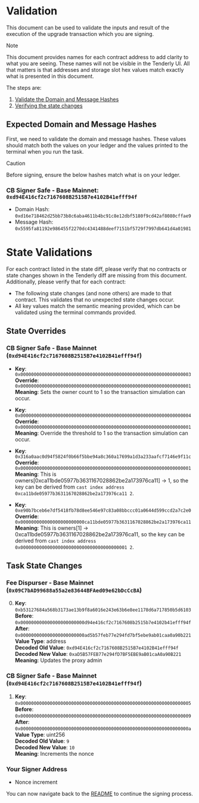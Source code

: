 # Validation

This document can be used to validate the inputs and result of the execution of the upgrade transaction which you are signing.

> [!NOTE]
>
> This document provides names for each contract address to add clarity to what you are seeing. These names will not be visible in the Tenderly UI. All that matters is that addresses and storage slot hex values match exactly what is presented in this document.

The steps are:

1. [Validate the Domain and Message Hashes](#expected-domain-and-message-hashes)
2. [Verifying the state changes](#state-changes)

## Expected Domain and Message Hashes

First, we need to validate the domain and message hashes. These values should match both the values on your ledger and the values printed to the terminal when you run the task.

> [!CAUTION]
>
> Before signing, ensure the below hashes match what is on your ledger.
>
> ### CB Signer Safe - Base Mainnet: `0xd94E416cf2c7167608B2515B7e4102B41efff94f`
>
> - Domain Hash: `0xd16e718462d25bb73b8c6aba4611b4bc91c8e12dbf5180f9cd42af8080cffae9`
> - Message Hash: `0x5595fa81192e986455f2270dc4341488deef7151bf5729f7997db641d4a01981`

# State Validations

For each contract listed in the state diff, please verify that no contracts or state changes shown in the Tenderly diff are missing from this document. Additionally, please verify that for each contract:

- The following state changes (and none others) are made to that contract. This validates that no unexpected state changes occur.
- All key values match the semantic meaning provided, which can be validated using the terminal commands provided.

## State Overrides

### CB Signer Safe - Base Mainnet (`0xd94E416cf2c7167608B2515B7e4102B41efff94f`)

- **Key**: `0x0000000000000000000000000000000000000000000000000000000000000003` <br/>
  **Override**: `0x0000000000000000000000000000000000000000000000000000000000000001` <br/>
  **Meaning**: Sets the owner count to 1 so the transaction simulation can occur.

- **Key**: `0x0000000000000000000000000000000000000000000000000000000000000004` <br/>
  **Override**: `0x0000000000000000000000000000000000000000000000000000000000000001` <br/>
  **Meaning**: Override the threshold to 1 so the transaction simulation can occur.

- **Key**: `0x316a0aac0d94f5824f0b66f5bbe94a8c360a17699a1d3a233aafcf7146e9f11c` <br/>
  **Override**: `0x0000000000000000000000000000000000000000000000000000000000000001` <br/>
  **Meaning**: This is owners[0xca11bde05977b3631167028862be2a173976ca11] -> 1, so the key can be derived from `cast index address 0xca11bde05977b3631167028862be2a173976ca11 2`.

- **Key**: `0xe90b7bceb6e7df5418fb78d8ee546e97c83a08bbccc01a0644d599ccd2a7c2e0` <br/>
  **Override**: `0x000000000000000000000000ca11bde05977b3631167028862be2a173976ca11` <br/>
  **Meaning**: This is owners[1] -> 0xca11bde05977b3631167028862be2a173976ca11, so the key can be derived from `cast index address 0x0000000000000000000000000000000000000001 2`.

## Task State Changes

### Fee Dispurser - Base Mainnet (`0x09C7bAD99688a55a2e83644BFAed09e62bDcCcBA`)

0. **Key**: `0xb53127684a568b3173ae13b9f8a6016e243e63b6e8ee1178d6a717850b5d6103` <br/>
   **Before**: `0x000000000000000000000000d94e416cf2c7167608b2515b7e4102b41efff94f` <br/>
   **After**: `0x000000000000000000000000ad5b57feb77e294fd7bf5ebe9ab01caa0a90b221` <br/>
   **Value Type**: address <br/>
   **Decoded Old Value**: `0xd94E416cf2c7167608B2515B7e4102B41efff94f` <br/>
   **Decoded New Value**: `0xaD5B57FEB77e294fD7BF5EBE9aB01caA0a90B221` <br/>
   **Meaning**: Updates the proxy admin <br/>

### CB Signer Safe - Base Mainnet (`0xd94E416cf2c7167608B2515B7e4102B41efff94f`)

1. **Key**: `0x0000000000000000000000000000000000000000000000000000000000000005` <br/>
   **Before**: `0x0000000000000000000000000000000000000000000000000000000000000009` <br/>
   **After**: `0x000000000000000000000000000000000000000000000000000000000000000a` <br/>
   **Value Type**: uint256 <br/>
   **Decoded Old Value**: `9` <br/>
   **Decoded New Value**: `10` <br/>
   **Meaning**: Increments the nonce <br/>

### Your Signer Address

- Nonce increment

You can now navigate back to the [README](./README.md/#32-validate-correctness-of-the-state-diff) to continue the signing process.
